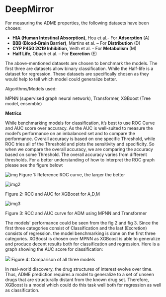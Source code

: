 # DeepMirror
For measuring the ADME properties, the following datasets have been chosen:
+	**HIA (Human Intestinal Absorption)**, Hou et al.- For **Adsorption** (A)
+	**BBB (Blood-Brain Barrier)**, Martins et al. – For **Distribution** (D)
+	**CYP P450 2C19 Inhibition**, Veith et al. -  For **Metabolism** (M)
+	**Half Life**, Obach et al. – For **Excretion** (E)

The above-mentioned datasets are chosen to benchmark the models. The first three are datasets allow binary classification. While the Half-life is a dataset for regression. These datasets are specifically chosen as they would help to tell which model could generalize better.

Algorithms/Models used:

MPNN (supervised graph neural network),
Transformer, 
 XGBoost (Tree model, ensemble)


**Metrics**

While benchmarking models for classification, it’s best to use ROC Curve and AUC score over accuracy. As the AUC is well-suited to measure the model’s performance on an imbalanced set and to compare the performance.  Overall accuracy is based on one specific Threshold, while ROC tries all of the Threshold and plots the sensitivity and specificity. So when we compare the overall accuracy, we are comparing the accuracy based on some Threshold. The overall accuracy varies from different thresholds.
For a better understanding of how to interpret the ROC graph please see the figure below:
 
![img](https://github.com/KA0335/DeepMirror/blob/main/chugh_metric_accuracy_auc_2.png)
Figure 1: Reference ROC curve, the larger the better



![img2](https://github.com/KA0335/DeepMirror/blob/main/Transformer_BBB_Martins.png)

Figure 2: ROC and AUC for XGBoost for A,D,M




![img3](https://github.com/KA0335/DeepMirror/blob/main/roc-auc.jpg)

Figure 3: ROC and AUC curve for ADM using MPNN and Transformer


The models’ performance could be seen from the fig 2 and fig 3. 
Since the first three categories consist of Classification and the last (Excretion) consists of regression. the model benchmarking is done on the first three categories. 
XGBoost is chosen over MPNN as XGBoost is able to generalize and produce decent results both for classification and regression.
 Here is a graph showing the AUC score for classification: 
 
 
![](https://github.com/KA0335/DeepMirror/blob/main/Comparison.png)
Figure 4: Comparison of all three models

In real-world discovery, the drug structures of interest evolve over time. Thus, ADME prediction requires a model to generalize to a set of unseen drugs that are structurally distant from the known drug set. Therefore, XGBoost is a model which could do this task well both for regression as well as classification. 

